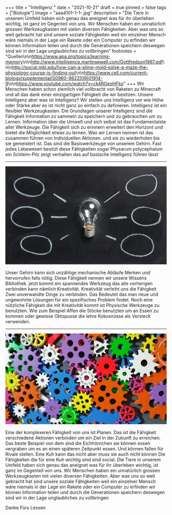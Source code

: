 +++
title = "Intelligenz "
date = "2021-10-21"
draft = true
pinned = false
tags = ["Biologie"]
image = "aaa4101-1-1-.jpg"
description = "Die Tiere in unserem Umfeld haben sich genau das aneignet was für ihr überleben wichtig, ist ganz im Gegenteil von uns. Wir Menschen haben ein unnatürlich grossen Werkzeugkasten mit vielen diversen Fähigkeiten. Aber was uns so weit gebracht hat sind unsere soziale Fähigkeiten weil ein einzelner Mensch wäre niemals in der Lage ein Rakete oder ein Computer zu erfinden wir können Information teilen und durch die Generationen speichern deswegen sind wir in der Lage  unglaubliches zu vollbringen"
footnotes = "Quellen[](http://social.mbl.edu/how-can-a-slime-mold-solve-a-maze-the-physiology-course-is-finding-out)\n\n<https://www.apa.org/topics/learning-memory>\n\n<http://www.intelligence.martinsewell.com/Gottfredson1997.pdf>\n\n<http://social.mbl.edu/how-can-a-slime-mold-solve-a-maze-the-physiology-course-is-finding-out>\n\n<https://www.cell.com/current-biology/supplemental/S0960-9822(09)01914-9>\n\n<https://www.youtube.com/watch?v=ck4RGeoHFko>"
+++
Wir Menschen haben schon ziemlich viel vollbracht von Raketen zu Minecraft und all das dank einer einzigartigen Fähigkeit die wir besitzen. Unsere Intelligenz aber was ist Intelligenz?  Wir stellen uns Intelligenz vor wie Höhe oder Stärke aber es ist nicht ganz so einfach zu definieren. Intelligenz ist ein flexibler Werkzeugkasten. Die Grundlagen unserer Intelligenz sind die Fähigkeit Information zu sammeln zu speichern und zu gebrauchen um zu Lernen. Information über die Umwelt und sich selbst ist das Fundamentalste aller Werkzeuge. Die Fähigkeit sich zu erinnern erweitert den Horizont und bietet die Möglichkeit etwas zu lernen. Was wir Lernen nennen ist das zusammen führen von Individuellen Aktionen. und sie zu wiederholen bis sie gemeistert ist. Das sind die  Basiswerkzeuge von unserem Gehirn. Fast jedes Lebewesen besitzt diese Fähigkeiten sogar Physarum polycephalum ein Schleim-Pilz zeigt verhalten das auf basische Intelligenz führen lässt

- - -

![](pexels-pixabay-355948.jpg)

Unser Gehirn kann sich unzählige mechanische Abläufe Merken und hervorrufen falls nötig. Diese Fähigkeit nennen wir unsere Wissens Bibliothek. jetzt kommt ein spannendes Werkzeug das alle vorherigen verbinden kann nämlich Kreativität. Kreativität verleiht uns die Fähigkeit Zwei unverwandte Dinge zu verbinden. Das Bedeutet das man neue und ungewohnte Lösungen für ein spezifisches Problem findet. Noch eine nützliche Fähigkeit die mit Kreativität kommt ist Physische Werkzeuge zu benutzten. Wie zum Beispiel Affen die Stöcke benutzten um an Essen zu kommen oder gewisse Oktopusse die lehre Kokosnüsse als Versteck verwenden.

- - -

![](pexels-digital-buggu-171198.jpg)

Eine der komplexeren Fähigkeit von uns ist Planen. Das ist die Fähigkeit verschiedene Aktionen verbinden um ein Ziel in der Zukunft zu erreichen. Das beste Beispiel von dem sind die Eichhörnchen sie können essen vergraben um es an einen späteren Zeitpunkt essen. Und können fallen für Rivale stellen. Eine Kuh kann das nicht aber muss sie auch nicht können Die Fähigkeiten die für eine Kuh wichtig sind sind social. Die Tiere in unserem Umfeld haben sich genau das aneignet was für ihr überleben wichtig, ist ganz im Gegenteil von uns. Wir Menschen haben ein unnatürlich grossen Werkzeugkasten mit vielen diversen Fähigkeiten. Aber was uns so weit gebracht hat sind unsere soziale Fähigkeiten weil ein einzelner Mensch wäre niemals in der Lage ein Rakete oder ein Computer zu erfinden wir können Information teilen und durch die Generationen speichern deswegen sind wir in der Lage  unglaubliches zu vollbringen 

Danke Fürs Lessen